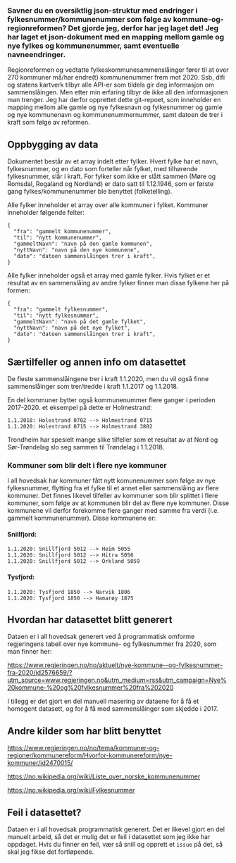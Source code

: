 ### Savner du en oversiktlig json-struktur med endringer i fylkesnummer/kommunenummer som følge av kommune-og-regionreformen? Det gjorde jeg, derfor har jeg laget det! Jeg har laget et json-dokument med en mapping mellom gamle og nye fylkes og kommunenummer, samt eventuelle navneendringer.

Regionreformen og vedtatte fylkeskommunesammenslåinger fører til at over 270 kommuner må/har endre(t) kommunenummer frem mot 2020. Ssb, difi og statens kartverk tilbyr alle API-er som tildels gir deg informasjon om sammenslåingen. Men etter min erfaring tilbyr de ikke  all den informasjonen man trenger. Jeg har derfor opprettet dette git-repoet, som inneholder en mapping mellom alle gamle og nye fylkesnavn og fylkesnummer og gamle og nye kommunenavn og kommunenummernummer, samt datoen de trer i kraft som følge av reformen.

## Oppbygging av data

Dokumentet består av et array indelt etter fylker. Hvert fylke har et navn, fylkesnummer, og en dato som forteller når fylket, med tilhørende fylkesnummer, slår i kraft. For fylker som ikke er slått sammen (Møre og Romsdal, Rogaland og Nordland) er dato satt til 1.12.1946, som er første gang fylkes/kommunenummer ble benyttet (folketelling).

Alle fylker inneholder et array over alle kommuner i fylket. Kommuner inneholder følgende felter:
```
{
  "fra": "gammelt kommunenummer",
  "til": "nytt kommunenummer",
  "gammeltNavn": "navn på den gamle kommunen",
  "nyttNavn": "navn på den nye kommunene",
  "dato": "datoen sammenslåingen trer i kraft",
}
```
Alle fylker inneholder også et array med gamle fylker. Hvis fylket er et resultat av en sammenslåing av andre fylker finner man disse fylkene her på formen:
```
{
  "fra": "gammelt fylkesnummer",
  "til": "nytt fylkesnummer",
  "gammeltNavn": "navn på det gamle fylket",
  "nyttNavn": "navn på det nye fylket",
  "dato": "datoen sammenslåingen trer i kraft",
}
```

## Særtilfeller og annen info om datasettet

De fleste sammenslåingene trer i kraft 1.1.2020, men du vil også finne sammenslåinger som trer/tredde i kraft 1.1.2017 og 1.1.2018.

En del kommuner bytter også kommunenummer flere ganger i perioden 2017-2020. et eksempel på dette er Holmestrand:
```
1.1.2018: Holestrand 0702 --> Holmestrand 0715
1.1.2020: Holestrand 0715 --> Holmestrand 3802
```
Trondheim har spesielt mange slike tilfeller som et resultat av at Nord og Sør-Trøndelag slo seg sammen til Trøndelag i 1.1.2018.

### Kommuner som blir delt i flere nye kommuner
I all hovedsak har kommuner fått nytt komunenummer som følge av nye fylkesnummer, flytting fra et fylke til et annet eller sammenslåing av flere kommuner. Det finnes likevel tilfeller av kommuner som blir splittet i flere kommuner, som følge av at kommunen blir del av flere nye kommuner. Disse kommunene vil derfor forekomme flere ganger med samme fra verdi (i.e. gammelt kommunenummer). Disse kommunene er:

#### Snillfjord:
```
1.1.2020: Snillfjord 5012 --> Heim 5055
1.1.2020: Snillfjord 5012 --> Hitra 5056
1.1.2020: Snillfjord 5012 --> Orkland 5059
```
#### Tysfjord:
```
1.1.2020: Tysfjord 1850 --> Narvik 1806
1.1.2020: Tysfjord 1850 --> Hamarøy 1875
```

## Hvordan har datasettet blitt generert

Dataen er i all hovedsak generert ved å programmatisk omforme regjeringens tabell over nye kommune- og fylkesnummer fra 2020, som man finner her:

https://www.regjeringen.no/no/aktuelt/nye-kommune--og-fylkesnummer-fra-2020/id2576659/?utm_source=www.regjeringen.no&utm_medium=rss&utm_campaign=Nye%20kommune-%20og%20fylkesnummer%20fra%202020

I tillegg er det gjort en del manuell masering av dataene for å få et homogent datasett, og for å få med sammenslåinger som skjedde i 2017.

## Andre kilder som har blitt benyttet

https://www.regjeringen.no/no/tema/kommuner-og-regioner/kommunereform/Hvorfor-kommunereform/nye-kommuner/id2470015/

https://no.wikipedia.org/wiki/Liste_over_norske_kommunenummer

https://no.wikipedia.org/wiki/Fylkesnummer

## Feil i datasettet?

Dataen er i all hovedsak programmatisk generert. Det er likevel gjort en del manuelt arbeid, så det er mulig det er feil i datasettet som jeg ikke har oppdaget. Hvis du finner en feil, vær så snill og opprett et `issue` på det, så skal jeg fikse det fortløpende. 


 
      
